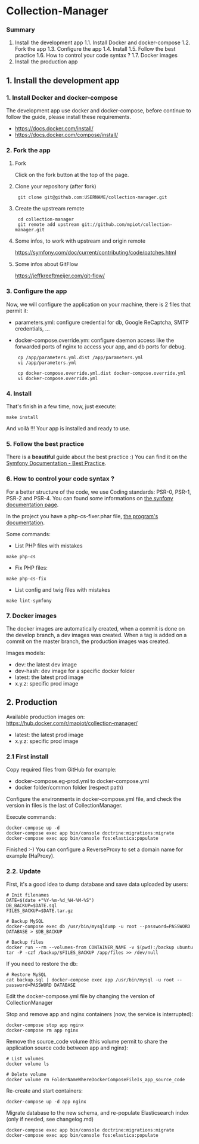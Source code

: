 # Collection-Manager

### Summary
1. Install the development app
1.1. Install Docker and docker-compose
1.2. Fork the app
1.3. Configure the app
1.4. Install
1.5. Follow the best practice
1.6. How to control your code syntax ?
1.7. Docker images
2. Install the production app

## 1. Install the development app

### 1. Install Docker and docker-compose
The development app use docker and docker-compose, before continue to follow the guide, please install these requirements.
* https://docs.docker.com/install/
* https://docs.docker.com/compose/install/

### 2. Fork the app
1. Fork

    Click on the fork button at the top of the page.

2. Clone your repository (after fork)

        git clone git@github.com:USERNAME/collection-manager.git

3. Create the upstream remote

        cd collection-manager
        git remote add upstream git://github.com/mpiot/collection-manager.git

4. Some infos, to work with upstream and origin remote

    https://symfony.com/doc/current/contributing/code/patches.html

5. Some infos about GitFlow

    https://jeffkreeftmeijer.com/git-flow/

### 3. Configure the app

Now, we will configure the application on your machine, there is 2 files that permit it:
 - parameters.yml: configure credential for db, Google ReCaptcha, SMTP credentials, ...
 - docker-compose.override.ym: configure daemon access like the forwarded ports of nginx to access your app, and db ports
 for debug.
 
        cp /app/parameters.yml.dist /app/parameters.yml
        vi /app/parameters.yml
    
        cp docker-compose.override.yml.dist docker-compose.override.yml
        vi docker-compose.override.yml

### 4. Install

That's finish in a few time, now, just execute:

    make install
    
And voilà !!! Your app is installed and ready to use.

### 5. Follow the best practice
There is a **beautiful** guide about the best practice :) You can find it on the [Symfony Documentation - Best Practice](http://symfony.com/doc/current/best_practices/index.html).

### 6. How to control your code syntax ?
For a better structure of the code, we use Coding standards: PSR-0, PSR-1, PSR-2 and PSR-4.
You can found some informations on [the synfony documentation page](http://symfony.com/doc/current/contributing/code/standards.html).

In the project you have a php-cs-fixer.phar file, [the program's documentation](http://cs.sensiolabs.org/).

Some commands:
   * List PHP files with mistakes

    make php-cs

   * Fix PHP files:

    make php-cs-fix

   * List config and twig files with mistakes
   
    make lint-symfony

### 7. Docker images
The docker images are automatically created, when a commit is done on the develop branch, a dev images was created. When
a tag is added on a commit on the master branch, the production images was created.

Images models:
  * dev: the latest dev image
  * dev-hash: dev image for a specific docker folder
  * latest: the latest prod image
  * x.y.z: specific prod image

## 2. Production

Available production images on: https://hub.docker.com/r/mapiot/collection-manager/
  * latest: the latest prod image
  * x.y.z: specific prod image

### 2.1 First install

Copy required files from GitHub for example:

  * docker-compose.eg-prod.yml to docker-compose.yml
  * docker folder/common folder (respect path)

Configure the environments in docker-compose.yml file, and check the version in files is the last of CollectionManager.

Execute commands:

    docker-compose up -d
    docker-compose exec app bin/console doctrine:migrations:migrate
    docker-compose exec app bin/console fos:elastica:populate

Finished :-) You can configure a ReverseProxy to set a domain name for example (HaProxy).

### 2.2. Update

First, it's a good idea to dump database and save data uploaded by users:
    
    # Init filenames
    DATE=$(date +"%Y-%m-%d_%H-%M-%S")
    DB_BACKUP=$DATE.sql
    FILES_BACKUP=$DATE.tar.gz

    # Backup MySQL
    docker-compose exec db /usr/bin/mysqldump -u root --password=PASSWORD DATABASE > $DB_BACKUP
    
    # Backup files
    docker run --rm --volumes-from CONTAINER_NAME -v $(pwd):/backup ubuntu tar -P -czf /backup/$FILES_BACKUP /app/files >> /dev/null

If you need to restore the db:
    
    # Restore MySQL
    cat backup.sql | docker-compose exec app /usr/bin/mysql -u root --password=PASSWORD DATABASE

Edit the docker-compose.yml file by changing the version of CollectionManager

Stop and remove app and nginx containers (now, the service is interrupted):

    docker-compose stop app nginx
    docker-compose rm app nginx

Remove the source_code volume (this volume permit to share the application source code between app and nginx):

    # List volumes
    docker volume ls
    
    # Delete volume
    docker volume rm FolderNameWhereDockerComposeFileIs_app_source_code

Re-create and start containers:

    docker-compose up -d app nginx

Migrate database to the new schema, and re-populate Elasticsearch index (only if needed, see changelog.md)

    docker-compose exec app bin/console doctrine:migrations:migrate
    docker-compose exec app bin/console fos:elastica:populate
